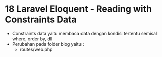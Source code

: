 # 18 Laravel Eloquent - Reading with Constraints Data

- Constraints data yaitu membaca data dengan kondisi tertentu semisal where, order by, dll
- Perubahan pada folder blog yaitu :
    - routes/web.php